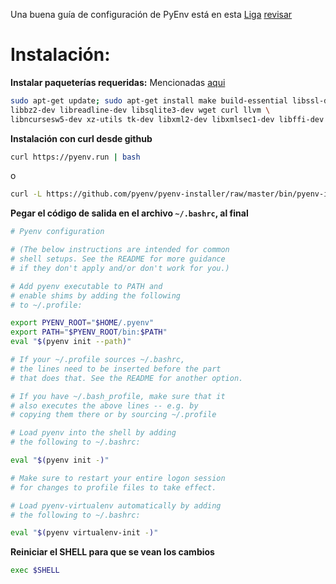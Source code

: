 Una buena guía de configuración de PyEnv está en esta [Liga](https://www.youtube.com/watch?v=fv8YxO3AJqg&t=701s)
[revisar](https://www.youtube.com/watch?v=3J02sec99RM)


# Instalación:
**Instalar paqueterías requeridas:** Mencionadas [aqui](https://github.com/pyenv/pyenv/wiki#suggested-build-environment)
```bash
sudo apt-get update; sudo apt-get install make build-essential libssl-dev zlib1g-dev \
libbz2-dev libreadline-dev libsqlite3-dev wget curl llvm \
libncursesw5-dev xz-utils tk-dev libxml2-dev libxmlsec1-dev libffi-dev liblzma-dev
```

**Instalación con curl desde github**

```bash
curl https://pyenv.run | bash
```
o

```bash
curl -L https://github.com/pyenv/pyenv-installer/raw/master/bin/pyenv-installer | bash
```

**Pegar el código de salida en el archivo `~/.bashrc`, al final**
```bash
# Pyenv configuration

# (The below instructions are intended for common
# shell setups. See the README for more guidance
# if they don't apply and/or don't work for you.)

# Add pyenv executable to PATH and
# enable shims by adding the following
# to ~/.profile:

export PYENV_ROOT="$HOME/.pyenv"
export PATH="$PYENV_ROOT/bin:$PATH"
eval "$(pyenv init --path)"

# If your ~/.profile sources ~/.bashrc,
# the lines need to be inserted before the part
# that does that. See the README for another option.

# If you have ~/.bash_profile, make sure that it
# also executes the above lines -- e.g. by
# copying them there or by sourcing ~/.profile

# Load pyenv into the shell by adding
# the following to ~/.bashrc:

eval "$(pyenv init -)"

# Make sure to restart your entire logon session
# for changes to profile files to take effect.

# Load pyenv-virtualenv automatically by adding
# the following to ~/.bashrc:

eval "$(pyenv virtualenv-init -)"

```


**Reiniciar el SHELL para que se vean los cambios**
```bash
exec $SHELL
```


```bash

```
